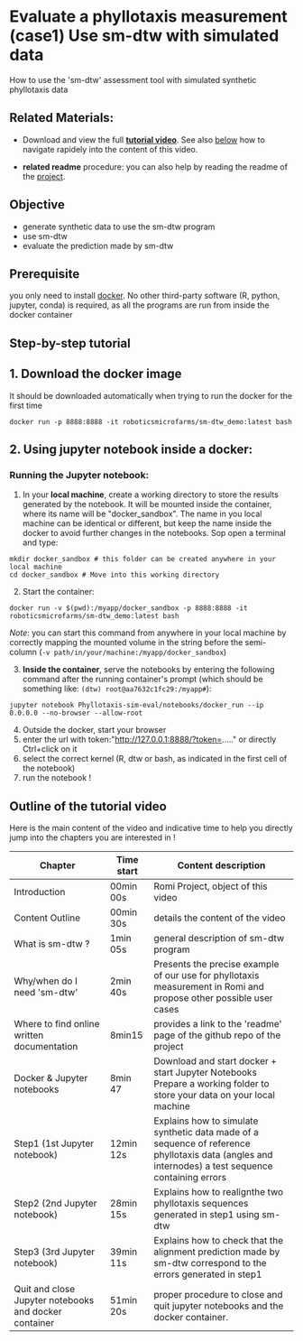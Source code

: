 # Evaluate a phyllotaxis measurement (case1) Use sm-dtw with simulated data

How to use the 'sm-dtw' assessment tool with simulated synthetic phyllotaxis data


## Related Materials:
* Download and view the full **[tutorial video](https://zenodo.org/record/6793459#.YsKmMXjP0Uk)**. See also [below](Tutorial_sm-dtw_simulatephyllotaxis.md#outline-of-the-tutorial-video) how to navigate rapidely into the content of this video.

* **related readme** procedure: you can also help by reading the readme of the [project](https://github.com/fabfabBesnard/Phyllotaxis-sim-eval/blob/main/docker/docker_readme.md).

## Objective
- generate synthetic data to use the sm-dtw program
- use sm-dtw
- evaluate the prediction made by sm-dtw

## Prerequisite
you only need to install [docker](https://docs.docker.com/desktop/#download-and-install). No other third-party software (R, python, jupyter, conda) is required, as all the programs are run from inside the docker container

## Step-by-step tutorial
## 1. Download the docker image
It should be downloaded automatically when trying to run the docker for the first time

```
docker run -p 8888:8888 -it roboticsmicrofarms/sm-dtw_demo:latest bash
```

## 2. Using jupyter notebook inside a docker:
### Running the Jupyter notebook:
1. In your **local machine**, create a working directory to store the results generated by the notebook. It will be mounted inside the container, where its name will be "docker_sandbox". The name in you local machine can be identical or different, but keep the name inside the docker to avoid further changes in the notebooks. Sop open a terminal and type: 

```
mkdir docker_sandbox # this folder can be created anywhere in your local machine
cd docker_sandbox # Move into this working directory
```   

2. Start the container:

```
docker run -v $(pwd):/myapp/docker_sandbox -p 8888:8888 -it roboticsmicrofarms/sm-dtw_demo:latest bash
```
*Note*: you can start this command from anywhere in your local machine by correctly mapping the mounted volume in the string before the semi-column (`-v path/in/your/machine:/myapp/docker_sandbox`) 

3. **Inside the container**, serve the notebooks by entering the following command after the running container's prompt (which should be something like: `(dtw) root@aa7632c1fc29:/myapp#`):

```
jupyter notebook Phyllotaxis-sim-eval/notebooks/docker_run --ip 0.0.0.0 --no-browser --allow-root
```

4.  Outside the docker, start your browser
5. enter the url with token:"http://127.0.0.1:8888/?token=....." or directly Ctrl+click on it
6. select the correct kernel (R, dtw or bash, as indicated in the first cell of the notebook)
7. run the notebook !

## Outline of the tutorial video
Here is the main content of the video and indicative time to help you directly jump into the chapters you are interested in !

| Chapter                                               | Time start | Content description                                                                                                                                |
|-------------------------------------------------------|------------|----------------------------------------------------------------------------------------------------------------------------------------------------|
| Introduction                                          | 00min 00s  | Romi Project, object of this video                                                                                                                 |
| Content Outline                                       | 00min 30s  | details the content of the video                                                                                                                   |
| What is sm-dtw ?                                      | 1min 05s   | general description of sm-dtw program                                                                                                              |
| Why/when do I need 'sm-dtw'                           | 2min 40s   | Presents the precise example of our use for phyllotaxis measurement in Romi and propose other possible user cases                                  |
| Where to find online written documentation            | 8min15     | provides a link to the 'readme' page of the github repo of the project                                                                             |
| Docker & Jupyter notebooks                            | 8min 47    | Download and start docker + start Jupyter Notebooks Prepare a working folder to store your data on your local machine                              |
| Step1 (1st Jupyter notebook)                          | 12min 12s  | Explains how to simulate synthetic data made of a sequence of reference phyllotaxis data (angles and internodes) a test sequence containing errors |
| Step2 (2nd Jupyter notebook)                          | 28min 15s  | Explains how to realignthe two phyllotaxis sequences generated in step1 using sm-dtw                                                               |
| Step3 (3rd Jupyter notebook)                          | 39min 11s  | Explains how to check that the alignment prediction made by sm-dtw correspond to the errors generated in step1                                     |
| Quit and close Jupyter notebooks and docker container | 51min 20s  | proper procedure to close and quit jupyter notebooks and the docker container.                                                                     |